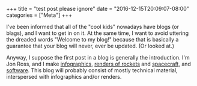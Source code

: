 +++
title = "test post please ignore"
date = "2016-12-15T20:09:07-08:00"
categories = ["Meta"]
+++

I've been informed that all of the "cool kids" nowadays have blogs (or
blags), and I want to get in on it. At the same time, I want to avoid
uttering the dreaded words "Welcome to my blog!" because that is
basically a guarantee that your blog will never, ever be updated. (Or
looked at.)

Anyway, I suppose the first post in a blog is generally the
introduction. I'm Jon Ross, and I make
[infographics](http://zlsa.github.io/infographics/),
[renders of rockets](/img/post/spacex/fh-launch.jpg) and
[spacecraft](/img/post/spacex/red-dragon-landing.jpg), and
[software](http://github.com/zlsa/). This blog will probably consist
of mostly technical material, interspersed with infographics and/or
renders.

<!--more-->

